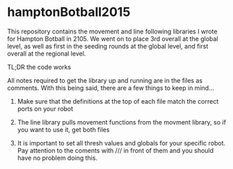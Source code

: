 # hamptonBotball2015
This repository contains the movement and line following libraries I wrote for Hampton Botball in 2105. We went on to place 3rd overall at the global level, as well as first in the seeding rounds at the global level, and first overall at the regional level.

TL;DR the code works 

All notes required to get the library up and running are in the files as comments.
With this being said, there are a few things to keep in mind...

1) Make sure that the definitions at the top of each file match the correct ports on your robot

2) The line library pulls movement functions from the movment library, so if you want to use it, get both files

3) It is important to set all thresh values and globals for your specific robot. Pay attention to the coments with /// in front of them and you should have no problem doing this.
